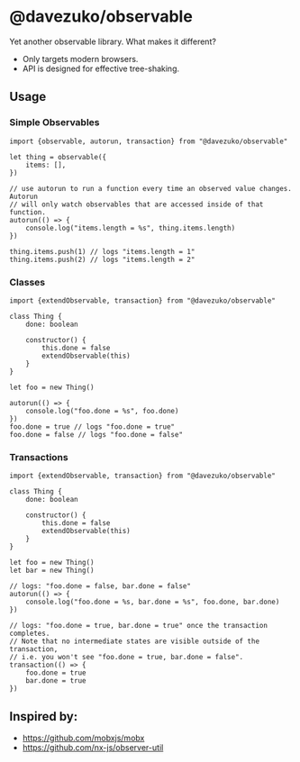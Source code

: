 # @davezuko/observable

Yet another observable library. What makes it different?

-   Only targets modern browsers.
-   API is designed for effective tree-shaking.

## Usage

### Simple Observables

```tsx
import {observable, autorun, transaction} from "@davezuko/observable"

let thing = observable({
    items: [],
})

// use autorun to run a function every time an observed value changes. Autorun
// will only watch observables that are accessed inside of that function.
autorun(() => {
    console.log("items.length = %s", thing.items.length)
})

thing.items.push(1) // logs "items.length = 1"
thing.items.push(2) // logs "items.length = 2"
```

### Classes

```tsx
import {extendObservable, transaction} from "@davezuko/observable"

class Thing {
    done: boolean

    constructor() {
        this.done = false
        extendObservable(this)
    }
}

let foo = new Thing()

autorun(() => {
    console.log("foo.done = %s", foo.done)
})
foo.done = true // logs "foo.done = true"
foo.done = false // logs "foo.done = false"
```

### Transactions

```tsx
import {extendObservable, transaction} from "@davezuko/observable"

class Thing {
    done: boolean

    constructor() {
        this.done = false
        extendObservable(this)
    }
}

let foo = new Thing()
let bar = new Thing()

// logs: "foo.done = false, bar.done = false"
autorun(() => {
    console.log("foo.done = %s, bar.done = %s", foo.done, bar.done)
})

// logs: "foo.done = true, bar.done = true" once the transaction completes.
// Note that no intermediate states are visible outside of the transaction,
// i.e. you won't see "foo.done = true, bar.done = false".
transaction(() => {
    foo.done = true
    bar.done = true
})
```

## Inspired by:

-   https://github.com/mobxjs/mobx
-   https://github.com/nx-js/observer-util
